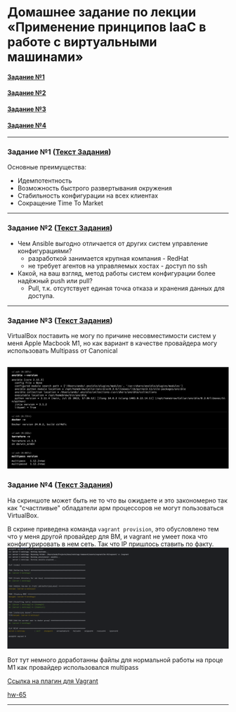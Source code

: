 # Домашнее задание по лекции «Применение принципов IaaC в работе с виртуальными машинами»

#### [Задание №1](#задание-1-текст-задания)
#### [Задание №2](#задание-2-текст-задания)
#### [Задание №3](#задание-3-текст-задания)
#### [Задание №4](#задание-4-текст-задания)


---

### Задание №1 ([Текст Задания](https://github.com/netology-code/virtd-homeworks/tree/main/05-virt-02-iaac#%D0%B7%D0%B0%D0%B4%D0%B0%D1%87%D0%B0-1))

Основные преимущества:
- Идемпотентность
- Возможность быстрого развертывания окружения
- Стабильность конфигурации на всех клиентах
- Сокращение Time To Market

---

### Задание №2 ([Текст Задания](https://github.com/netology-code/virtd-homeworks/tree/main/05-virt-02-iaac#%D0%B7%D0%B0%D0%B4%D0%B0%D1%87%D0%B0-2))

- Чем Ansible выгодно отличается от других систем управление конфигурациями?
    - разработкой занимается крупная компания - RedHat
    - не требует агентов на управляемых хостах - доступ по ssh
- Какой, на ваш взгляд, метод работы систем конфигурации более надёжный push или pull?
   - Pull, т.к. отсутствует единая точка отказа и хранения данных для доступа.


---

### Задание №3 ([Текст Задания](https://github.com/netology-code/virtd-homeworks/tree/main/05-virt-02-iaac#%D0%B7%D0%B0%D0%B4%D0%B0%D1%87%D0%B0-3))

VirtualBox поставить не могу по причине несовместимости систем у меня Apple Macbook M1, 
но как вариант в качестве провайдера могу использовать Multipass от Canonical

![hw-65-3-1.png](assets%2Fimages%2Fhw-65%2Fhw-65-3-1.png)
---

### Задание №4 ([Текст Задания](https://github.com/netology-code/virtd-homeworks/tree/main/05-virt-02-iaac#%D0%B7%D0%B0%D0%B4%D0%B0%D1%87%D0%B0-4))
На скриншоте может быть не то что вы ожидаете и это закономерно так как
"счастливые" обладатели арм процессоров не могут пользоваться VirtualBox.

В скрине приведена команда `vagrant provision`, это обусловлено тем что у 
меня другой провайдер для ВМ, и vagrant не умеет пока что конфигурировать в нем сеть. 
Так что IP пришлось ставить по факту.
![hw-65-4-1.png](assets%2Fimages%2Fhw-65%2Fhw-65-4-1.png)

Вот тут немного доработанны файлы для нормальной работы на проце М1 как провайдер использовался multipass

[Ссылка на плагин для Vagrant](https://github.com/Fred78290/vagrant-multipass)

[hw-65](assets%2Fvagrant%2Fhw-65)

---